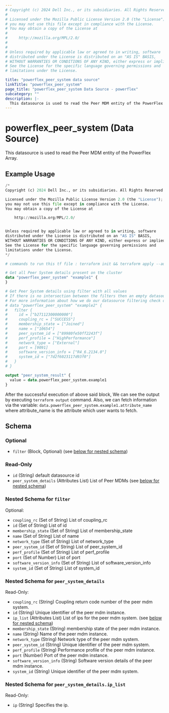 ```yaml
---
# Copyright (c) 2024 Dell Inc., or its subsidiaries. All Rights Reserved.
# 
# Licensed under the Mozilla Public License Version 2.0 (the "License");
# you may not use this file except in compliance with the License.
# You may obtain a copy of the License at
# 
#     http://mozilla.org/MPL/2.0/
# 
# 
# Unless required by applicable law or agreed to in writing, software
# distributed under the License is distributed on an "AS IS" BASIS,
# WITHOUT WARRANTIES OR CONDITIONS OF ANY KIND, either express or implied.
# See the License for the specific language governing permissions and
# limitations under the License.

title: "powerflex_peer_system data source"
linkTitle: "powerflex_peer_system"
page_title: "powerflex_peer_system Data Source - powerflex"
subcategory: ""
description: |-
  This datasource is used to read the Peer MDM entity of the PowerFlex Array.
---
```


# powerflex_peer_system (Data Source)

This datasource is used to read the Peer MDM entity of the PowerFlex Array.

## Example Usage

```terraform
/*
Copyright (c) 2024 Dell Inc., or its subsidiaries. All Rights Reserved.

Licensed under the Mozilla Public License Version 2.0 (the "License");
you may not use this file except in compliance with the License.
You may obtain a copy of the License at

    http://mozilla.org/MPL/2.0/


Unless required by applicable law or agreed to in writing, software
distributed under the License is distributed on an "AS IS" BASIS,
WITHOUT WARRANTIES OR CONDITIONS OF ANY KIND, either express or implied.
See the License for the specific language governing permissions and
limitations under the License.
*/

# commands to run this tf file : terraform init && terraform apply --auto-approve

# Get all Peer System details present on the cluster
data "powerflex_peer_system" "example1" {
}

# Get Peer System details using filter with all values
# If there is no intersection between the filters then an empty datasource will be returned
# For more information about how we do our datasource filtering check out our guides: https://dell.github.io/terraform-docs/docs/storage/platforms/powerflex/product_guide/examples
# data "powerflex_peer_system" "example2" {
#   filter {
#     id = ["b27112300000000"]
#     coupling_rc = ["SUCCESS"]
#     membership_state = ["Joined"]
#     name = ["10654"]
#     peer_system_id = ["89980fe50ff2243f"]
#     perf_profile = ["HighPerformance"]
#     network_type = ["External"]
#     port = [9091]
#     software_version_info = ["R4_6.2134.0"]
#     system_id = ["7d2f6023117d93f0"]
#   }
# }

output "peer_system_result" {
  value = data.powerflex_peer_system.example1
}
```

After the successful execution of above said block, We can see the output by executing `terraform output` command. Also, we can fetch information via the variable: `data.powerflex_peer_system.example1.attribute_name` where attribute_name is the attribute which user wants to fetch.

<!-- schema generated by tfplugindocs -->
## Schema

### Optional

- `filter` (Block, Optional) (see [below for nested schema](#nestedblock--filter))

### Read-Only

- `id` (String) default datasource id
- `peer_system_details` (Attributes List) List of Peer MDMs (see [below for nested schema](#nestedatt--peer_system_details))

<a id="nestedblock--filter"></a>
### Nested Schema for `filter`

Optional:

- `coupling_rc` (Set of String) List of coupling_rc
- `id` (Set of String) List of id
- `membership_state` (Set of String) List of membership_state
- `name` (Set of String) List of name
- `network_type` (Set of String) List of network_type
- `peer_system_id` (Set of String) List of peer_system_id
- `perf_profile` (Set of String) List of perf_profile
- `port` (Set of Number) List of port
- `software_version_info` (Set of String) List of software_version_info
- `system_id` (Set of String) List of system_id


<a id="nestedatt--peer_system_details"></a>
### Nested Schema for `peer_system_details`

Read-Only:

- `coupling_rc` (String) Coupling return code number of the peer mdm system.
- `id` (String) Unique identifier of the peer mdm instance.
- `ip_list` (Attributes List) List of ips for the peer mdm system. (see [below for nested schema](#nestedatt--peer_system_details--ip_list))
- `membership_state` (String) membership state of the peer mdm instance.
- `name` (String) Name of the peer mdm instance.
- `network_type` (String) Network type of the peer mdm system.
- `peer_system_id` (String) Unique identifier of the peer mdm system.
- `perf_profile` (String) Performance profile of the peer mdm instance.
- `port` (Number) Port of the peer mdm instance.
- `software_version_info` (String) Software version details of the peer mdm instance.
- `system_id` (String) Unique identifier of the peer mdm system.

<a id="nestedatt--peer_system_details--ip_list"></a>
### Nested Schema for `peer_system_details.ip_list`

Read-Only:

- `ip` (String) Specifies the ip.
